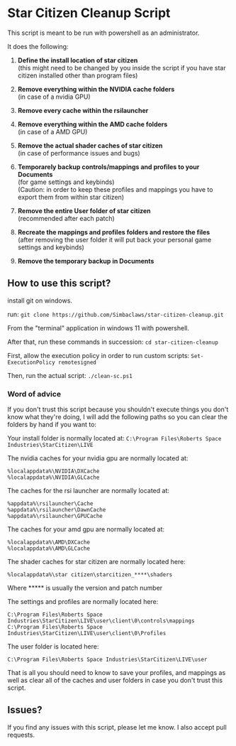 # Star Citizen Cleanup Script

This script is meant to be run with powershell as an administrator.

It does the following:

1. **Define the install location of star citizen**\
  (this might need to be changed by you inside the script if you have star citizen installed other than program files)

2. **Remove everything within the NVIDIA cache folders**\
  (in case of a nvidia GPU)

3. **Remove every cache within the rsilauncher**

4. **Remove everything within the AMD cache folders**\
  (in case of a AMD GPU)

5. **Remove the actual shader caches of star citizen**\
  (in case of performance issues and bugs)

6. **Temporarely backup controls/mappings and profiles to your Documents**\
  (for game settings and keybinds)\
  (Caution: in order to keep these profiles and mappings you have to export them from within star citizen)

8. **Remove the entire User folder of star citizen**\
  (recommended after each patch)

9. **Recreate the mappings and profiles folders and restore the files**\
  (after removing the user folder it will put back your personal game settings and keybinds)

10. **Remove the temporary backup in Documents**

## How to use this script?

install git on windows.

run:
```git clone https://github.com/Simbaclaws/star-citizen-cleanup.git```

From the "terminal" application in windows 11 with powershell.

After that, run these commands in succession:
```cd star-citizen-cleanup```

First, allow the execution policy in order to run custom scripts:
```Set-ExecutionPolicy remotesigned```

Then, run the actual script:
```./clean-sc.ps1```


### Word of advice

If you don't trust this script because you shouldn't execute things you don't know what they're doing, I will add the following paths so you can clear the folders by hand if you want to:

Your install folder is normally located at:
```C:\Program Files\Roberts Space Industries\StarCitizen\LIVE```

The nvidia caches for your nvidia gpu are normally located at:
```
%localappdata%\NVIDIA\DXCache
%localappdata%\NVIDIA\GLCache
```

The caches for the rsi launcher are normally located at:
```
%appdata%\rsilauncher\Cache
%appdata%\rsilauncher\DawnCache
%appdata%\rsilauncher\GPUCache
```

The caches for your amd gpu are normally located at:
```
%localappdata%\AMD\DXCache
%localappdata%\AMD\GLCache
```

The shader caches for star citizen are normally located here:
```
%localappdata%\star citizen\starcitizen_****\shaders
```
Where ***** is usually the version and patch number

The settings and profiles are normally located here:
```
C:\Program Files\Roberts Space Industries\StarCitizen\LIVE\user\client\0\controls\mappings
C:\Program Files\Roberts Space Industries\StarCitizen\LIVE\user\client\0\Profiles
```

The user folder is located here:
```
C:\Program Files\Roberts Space Industries\StarCitizen\LIVE\user
```

That is all you should need to know to save your profiles, and mappings as well as clear all of the caches and user folders in case you don't trust this script.

## Issues?

If you find any issues with this script, please let me know. I also accept pull requests.

